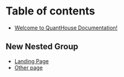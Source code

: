 # Table of contents

* [Welcome to QuantHouse Documentation!](README.md)

## New Nested Group

* [Landing Page](new-nested-group/landing-page.md)
* [Other page](new-nested-group/other-page.md)

